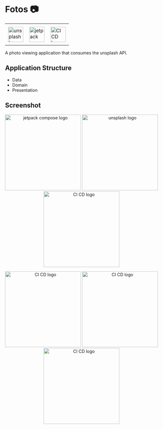 # Fotos :camera:
<p align="center">
<table align="center">
         <tr>
         <td style="padding:10px"><img src="https://user-images.githubusercontent.com/59829833/180713345-0b2f5d7e-47b5-433f-ad4d-c63ea547e1c0.png" alt="unsplash logo" width="50"></td>
            <td style="padding:10px"><img src="https://user-images.githubusercontent.com/59829833/180710578-d510b3f2-fcc9-4144-9a86-880457b4d43b.png" alt="jetpack compose logo" width="50"></td>
            <td style="padding:10px"><img src="https://user-images.githubusercontent.com/59829833/180711145-b2810b35-3f0e-409c-9d89-76bb73b119db.png" alt="CI CD logo" width="50"></td> 
         </tr>
</table>
</p>

A photo viewing application that consumes the unsplash API.

## Application Structure
- Data
- Domain
- Presentation

## Screenshot
<p align="center">
         <tr>
            <img src="https://user-images.githubusercontent.com/59829833/183663790-9c56d6b0-8254-43d0-9a94-fc2bf9a3db56.jpg" alt="jetpack compose logo" width="250">
            <img src="https://user-images.githubusercontent.com/59829833/183663602-8a50f70e-1a0b-4146-9677-63d0af415b2c.jpg" alt="unsplash logo" width="250">
            <img src="https://user-images.githubusercontent.com/59829833/183664003-3dc34e44-1e92-41ee-9076-0c664c0bf2ce.jpg" alt="CI CD logo" width="250">  
         </tr>
</p>

<p align="center">
         <tr>
          <img src="https://user-images.githubusercontent.com/59829833/183667022-3149321e-828f-4b87-a249-7729c7cc6b38.jpg" alt="CI CD logo" width="250">
          <img src="https://user-images.githubusercontent.com/59829833/183674325-d1655275-8c68-4ff1-aedc-a2d0f173d58e.jpg" alt="CI CD logo" width="250">
          <img src="https://user-images.githubusercontent.com/59829833/183674545-a0d17a94-5c46-4b64-b8bb-dfc27a2fa489.jpg" alt="CI CD logo" width="250">
         </tr>
</p>
